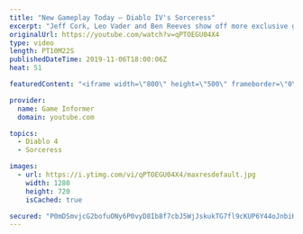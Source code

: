 ```yaml
---
title: "New Gameplay Today – Diablo IV's Sorceress"
excerpt: "Jeff Cork, Leo Vader and Ben Reeves show off more exclusive gameplay of Diablo IV, which can be viewed without commentary at ..."
originalUrl: https://youtube.com/watch?v=qPTOEGU04X4
type: video
length: PT10M22S
publishedDateTime: 2019-11-06T18:00:06Z
heat: 51

featuredContent: "<iframe width=\"800\" height=\"500\" frameborder=\"0\" src=\"https://www.youtube.com/embed/qPTOEGU04X4\" allow=\"accelerometer; autoplay; encrypted-media; gyroscope; picture-in-picture\" allowfullscreen></iframe>"

provider:
  name: Game Informer
  domain: youtube.com

topics:
  - Diablo 4
  - Sorceress

images:
  - url: https://i.ytimg.com/vi/qPTOEGU04X4/maxresdefault.jpg
    width: 1280
    height: 720
    isCached: true

secured: "P0mDSmvjcG2bofuONy6P0vyD8Ib8f7cbJ5WjJskukTG7fl9cKUP6Y44oJnbiKaZzO5Y4oPMfRyZAEeJXS0D24GGFmeWM7Ms+ew7aIDrtVsvNZW8OmjRm8tbLpcKfDoYXTrpXANU6/h9W6Eh3HfmL7x/v0gfFGHeGpbHby1JpVzwxCVwMutNq85No5fyD6JbQ6Rh9IaF+twyDCbU8Eqo0szHHUgvV97tqskdAgtd5JwwlLP4L5C6LsGntl8S7X8I35qruGUKvJDrvswTZNGrmQjExUw/1Ho3S4V0GGZABH+JO070yxJ7psAHzt7KIPGe5BuRn/I28M7NkvaS8/8t9XejcITHInpE4skjy80sTWuSEtKuwWbWXVnd/P9qh6mUQggmJKeqOQ6ZU/RzGWb4fYYHlfNxp1P5VZcYYjRrClxMed+0/SOmuK6pF8kkH12Ld;2dS8LqF3qw8ZNIsXw9sQeA=="
---
```


